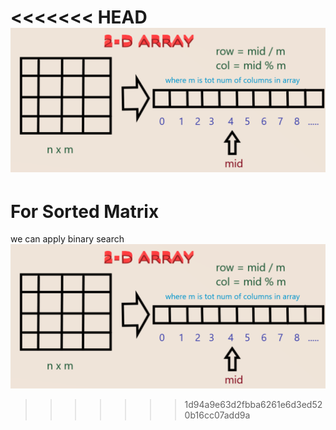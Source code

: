 <<<<<<< HEAD
<img src="two-d-bin-search.png" width="1350"/>
=======
# For Sorted Matrix
we can apply binary search
<img src="2-d-bin-search.png" width="1350"/>
>>>>>>> 1d94a9e63d2fbba6261e6d3ed520b16cc07add9a
